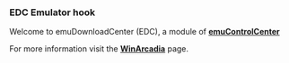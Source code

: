 ### EDC Emulator hook

Welcome to emuDownloadCenter (EDC), a module of [**emuControlCenter**](https://github.com/PhoenixInteractiveNL/emuControlCenter/wiki/)

For more information visit the [**WinArcadia**](https://github.com/PhoenixInteractiveNL/edc-masterhook/wiki/Emulator-winarcadia#menu) page.
